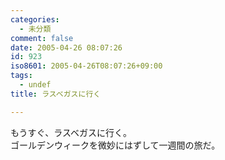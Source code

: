 ```yaml
---
categories:
  - 未分類
comment: false
date: 2005-04-26 08:07:26
id: 923
iso8601: 2005-04-26T08:07:26+09:00
tags:
  - undef
title: ラスベガスに行く

---
```


<div class="entry-body">
                                 <p>もうすぐ、ラスベガスに行く。<br />
ゴールデンウィークを微妙にはずして一週間の旅だ。</p>
                              </div>    	
